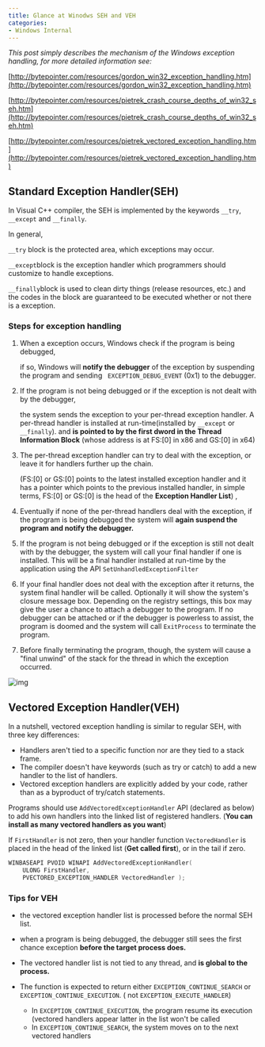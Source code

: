 ```yaml
---
title: Glance at Winodws SEH and VEH
categories:
- Windows Internal
---
```

<!-- more -->

 *This post simply describes the mechanism of the Windows exception handling, for more detailed information see:*

[http://bytepointer.com/resources/gordon_win32_exception_handling.htm](http://bytepointer.com/resources/gordon_win32_exception_handling.htm)

[http://bytepointer.com/resources/pietrek_crash_course_depths_of_win32_seh.htm](http://bytepointer.com/resources/pietrek_crash_course_depths_of_win32_seh.htm)

[http://bytepointer.com/resources/pietrek_vectored_exception_handling.htm](http://bytepointer.com/resources/pietrek_vectored_exception_handling.htm)

## Standard Exception Handler(SEH)

In Visual C++ compiler, the SEH is implemented by the keywords `__try`, `__except` and `__finally`.

In general,

 `__try` block is the protected area, which exceptions may occur.

`__except`block is the exception handler which programmers should customize to handle exceptions.

`__finally`block is used to clean dirty things (release resources, etc.) and the codes in the block are guaranteed to be executed whether or not there is a exception.

### Steps for exception handling

1. When a exception occurs, Windows check if the program is being debugged, 

   if so, Windows will **notify the debugger** of the exception by suspending the program and sending ` EXCEPTION_DEBUG_EVENT`  (0x1) to the debugger.

2. If the program is not being debugged or if the exception is not dealt with by the debugger,

   the system sends the exception to your per-thread exception handler.  A per-thread handler is installed at run-time(installed by `__except` or `__finally`). and **is pointed to by the first dword in the Thread Information Block** (whose address is at FS:[0] in x86 and GS:[0] in x64)

3. The per-thread exception handler can try to deal with the exception, or leave it for handlers further up the chain.

   (FS:[0] or GS:[0] points to the latest installed exception handler and it has a pointer which points to the previous installed handler, in simple terms, FS:[0] or GS:[0] is the head of the **Exception Handler List**) , 

4. Eventually if none of the per-thread handlers deal with the exception, if the program is being debugged the system will **again suspend the program and notify the debugger.**

5. If the program is not being debugged or if the exception is still not dealt with by the debugger, the system will call your final handler if one is installed. This will be a final handler installed at run-time by the application using the API `SetUnhandledExceptionFilter`

6. If your final handler does not deal with the exception after it returns, the system final handler will be called. Optionally it will show the system's closure message box. Depending on the registry settings, this box may give the user a chance to attach a debugger to the program. If no debugger can be attached or if the debugger is powerless to assist, the program is doomed and the system will call `ExitProcess` to terminate the program.

7. Before finally terminating the program, though, the system will cause a "final unwind" of the stack for the thread in which the exception occurred.

![img](http://bytepointer.com/resources/pietrek_crash_course_depths_of_win32_seh_files/pietrek4.jpg)



## Vectored Exception Handler(VEH)

In a nutshell, vectored exception handling is similar to regular SEH, with three key differences:

- Handlers aren't tied to a specific function nor are they tied to a stack frame.
- The compiler doesn't have keywords (such as try or catch) to add a new handler to the list of handlers.
- Vectored exception handlers are explicitly added by your code, rather than as a byproduct of try/catch statements.

Programs should use `AddVectoredExceptionHandler` API (declared as below) to add his own handlers into the linked list of registered handlers. (**You can install as many vectored handlers as you want**)

If `FirstHandler` is not zero, then your handler  function `VectoredHandler` is placed in the head of the linked list (**Get called first**), or in the tail if zero.

```c++
WINBASEAPI PVOID WINAPI AddVectoredExceptionHandler(
    ULONG FirstHandler,
    PVECTORED_EXCEPTION_HANDLER VectoredHandler );
```

### Tips for VEH

- the vectored exception handler list is processed before the normal SEH list. 

- when a program is being debugged, the debugger still sees the first chance exception **before the target process does.**

- The vectored handler list is not tied to any thread, and **is global to the process.**

- The function is expected to return either `EXCEPTION_CONTINUE_SEARCH` or `EXCEPTION_CONTINUE_EXECUTION`. ( not `EXCEPTION_EXECUTE_HANDLER`)

  - In `EXCEPTION_CONTINUE_EXECUTION`, the program resume its execution (vectored handlers appear latter in the list won't be called 
  - In `EXCEPTION_CONTINUE_SEARCH`, the system moves on to the next vectored handlers

  

